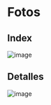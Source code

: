 # Fotos
## Index

![image](https://github.com/emiliobs/Fotos/assets/3122465/29cfd0fb-5ecb-4a6d-b2c2-691d2fda0074)

## Detalles

![image](https://github.com/emiliobs/Fotos/assets/3122465/9accf56e-a358-48c8-9e82-fce169a77071)
